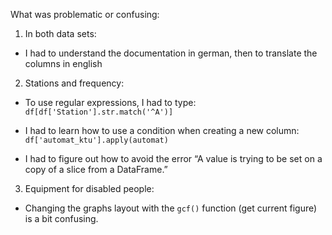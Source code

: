 What was problematic or confusing:

1) In both data sets:

* I had to understand the documentation in german, then to translate the columns in english

2) Stations and frequency:

* To use regular expressions, I had to type: `df[df['Station'].str.match('^A')]`

* I had to learn how to use a condition when creating a new column: `df['automat_ktu'].apply(automat)`

* I had to figure out how to avoid the error “A value is trying to be set on a copy of a slice from a DataFrame.”

3) Equipment for disabled people:

* Changing the graphs layout with the `gcf()` function (get current figure) is a bit confusing.

